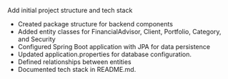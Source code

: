 Add initial project structure and tech stack
- Created package structure for backend components
- Added entity classes for FinancialAdvisor, Client, Portfolio, Category, and Security
- Configured Spring Boot application with JPA for data persistence
- Updated application.properties for database configuration.
- Defined relationships between entities
- Documented tech stack in README.md.
